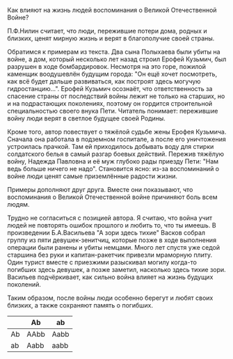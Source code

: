 Как влияют на жизнь людей воспоминания о Великой Отечественной Войне? 

П.Ф.Нилин считает, что люди, пережившие потери дома, родных и близких, ценят мирную жизнь и верят в благополучие своей страны. 

Обратимся к примерам из текста. Два сына Полыхаева были убиты на войне, а дом, который несколько лет назад строил Ерофей Кузьмич, был разрушен в ходе бомбардировок. Несмотря на это горе, пожилой каменщик воодушевлён будущим города: "Он ещё хочет посмотреть, как всё будет дальше развиваться, как построят здесь могучую гидростанцию...". Ерофей Кузьмич осознаёт, что ответственность за спасение страны от последствий войны лежит не только на старших, но и на подрастающих поколениях, поэтому он гордится строительной специальностью своего внука Пети. Читатель понимает: пережившие войну люди верят в светлое будущее своей Родины. 

Кроме того, автор повествует о тяжёлой судьбе жены Ерофея Кузьмича. Сначала она работала в подземном госпитале, а после его уничтожения устроилась прачкой. Там ей приходилось добывать воду для стирки солдатского белья в самый разгар боевых действий. Пережив тяжёлую войну, Надежда Павловна и её муж глубоко рады приезду Пети: "Нам ведь больше ничего не надо". Становится ясно: из-за воспоминаний о войне люди ценят самые приземлённые радости жизни. 

Примеры дополняют друг друга. Вместе они показывают, что воспоминания о Великой Отечественной войне причиняют боль всем людям. 

Трудно не согласиться с позицией автора. Я считаю, что война учит людей не повторять ошибок прошлого и любить то, что ты имеешь. В произведении Б.А.Васильева "А зори здесь тихие" Васков собрал группу из пяти девушек-зенитчиц, которые позже в ходе выполнения операции были ранены и убиты немцами. Много лет спустя уже седой старшина без руки и капитан-ракетчик привезли мраморную плиту. Один турист вместе с приезжими разыскивал могилу когда-то погибших здесь девушек, а позже заметил, насколько здесь тихие зори. Васильев подчёркивает, как сильно война влияет на жизнь будущих поколений. 

Таким образом, после войны люди особенно берегут и любят своих близких, а также сохраняют память о погибших.


|     | Ab   | ab   |
| --- | ---- | ---- |
| Ab  | AAbb | Aabb |
| ab  | Aabb | aabb |
